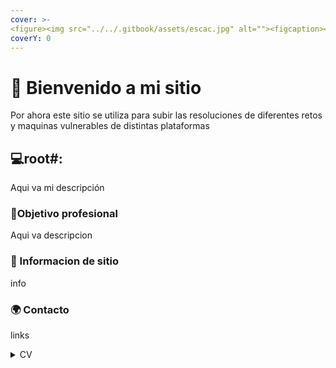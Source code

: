 ```yaml
---
cover: >-
<figure><img src="../../.gitbook/assets/escac.jpg" alt=""><figcaption></figcaption></figure>  
coverY: 0
---
```


# 👋 Bienvenido a mi sitio

Por ahora este sitio se utiliza para subir las resoluciones de diferentes retos y maquinas vulnerables de distintas plataformas


## 💻root#:&#x20;

Aqui va mi descripción

### 👔Objetivo profesional

Aqui va descripcion

### 🤝 Informacion de sitio

info

### 🌍 Contacto

links

<details>

<summary>CV</summary>

Otros

</details>




